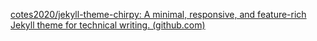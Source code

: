 [cotes2020/jekyll-theme-chirpy: A minimal, responsive, and feature-rich Jekyll theme for technical writing. (github.com)](https://github.com/cotes2020/jekyll-theme-chirpy)